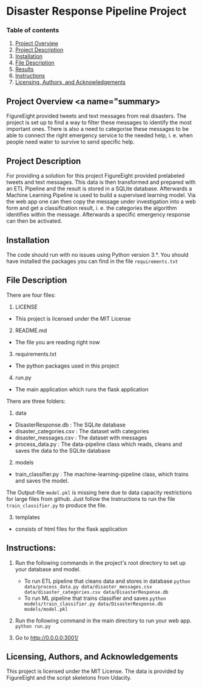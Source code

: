 # Disaster Response Pipeline Project

### Table of contents

1. [Project Overview](#summary)
2. [Project Description](#motivation)
3. [Installation](#installation)
4. [File Description](#file)
5. [Results](#results)
6. [Instructions](#instructions)
7. [Licensing, Authors, and Acknowledgements](#licensing)

## Project Overview <a name="summary></a>

FigureEight provided tweets and text messages from real disasters. The project is set up to find a way to filter these messages to identify
the most important ones. There is also a need to categorise these messages to be able to connect the right emergency service to the
needed help, i. e. when people need water to survive to send specific help.

## Project Description <a name="motivation"></a>

For providing a solution for this project FigureEight provided prelabeled tweets and text messages. This data is then transformed and prepared with an ETL Pipeline and the result is stored in a SQLite database. Afterwards a Machine Learning Pipeline is used to build a supervised learning model. Via the web app one can then copy the message under investigation into a web form and get a classification result, i. e.
the categories the algorithm identifies within the message. Afterwards a specific emergency response can then be activated.

## Installation <a name="installation"></a>

The code should run with no issues using Python version 3.*. You should have installed the packages you can find in the file
`requirements.txt`

## File Description <a name="file"></a>

There are four files:

1. LICENSE
- This project is licensed under the MIT License

2. README.md
- The file you are reading right now

3. requirements.txt
- The python packages used in this project

4. run.py
- The main application which runs the flask application


There are three folders:

1. data
- DisasterResponse.db       :   The SQLite database
- disaster_categories.csv   :   The dataset with categories
- disaster_messages.csv     :   The dataset with messages
- process_data.py           :   The data-pipeline class which reads, cleans and saves the data to the SQLite database

2. models
- train_classifier.py       :   The machine-learning-pipeline class, which trains and saves the model.

The Output-file `model.pkl` is missing here due to data capacity restrictions for large files from github. Just follow
the Instructions to run the file `train_classifier.py` to produce the file.

3. templates
- consists of html files for the flask application


## Instructions: <a name="instructions"></a>
1. Run the following commands in the project's root directory to set up your database and model.

    - To run ETL pipeline that cleans data and stores in database
        `python data/process_data.py data/disaster_messages.csv data/disaster_categories.csv data/DisasterResponse.db`
    - To run ML pipeline that trains classifier and saves
        `python models/train_classifier.py data/DisasterResponse.db models/model.pkl`

2. Run the following command in the main directory to run your web app.
    `python run.py`

3. Go to http://0.0.0.0:3001/

## Licensing, Authors, and Acknowledgements <a name="licensing"></a>

This project is licensed under the MIT License. The data is provided by FigureEight and the script skeletons from Udacity.